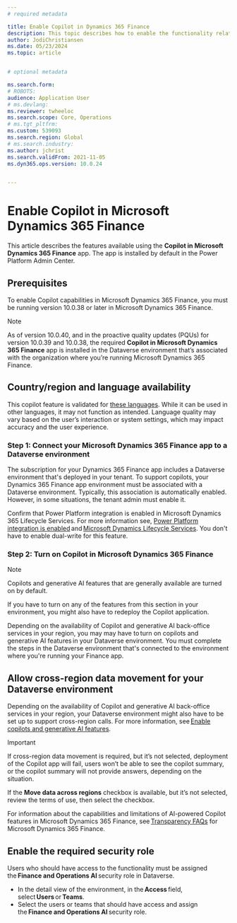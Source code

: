 ```yaml
---
# required metadata

title: Enable Copilot in Dynamics 365 Finance
description: This topic describes how to enable the functionality related to Copilot in Microsoft Dynamics 365 Finance. 
author: JodiChristiansen
ms.date: 05/23/2024
ms.topic: article


# optional metadata

ms.search.form:  
# ROBOTS: 
audience: Application User
# ms.devlang: 
ms.reviewer: twheeloc
ms.search.scope: Core, Operations
# ms.tgt_pltfrm: 
ms.custom: 539093
ms.search.region: Global
# ms.search.industry: 
ms.author: jchrist
ms.search.validFrom: 2021-11-05
ms.dyn365.ops.version: 10.0.24


---
```

# Enable Copilot in Microsoft Dynamics 365 Finance
This article describes the features available using the **Copilot in Microsoft Dynamics 365 Finance** app. The app is installed by default in the Power Platform Admin Center. 

## Prerequisites 

To enable Copilot capabilities in Microsoft Dynamics 365 Finance, you must be running version 10.0.38 or later in Microsoft Dynamics 365 Finance.  

> [!NOTE]
> As of version 10.0.40, and in the proactive quality updates (PQUs) for version 10.0.39 and 10.0.38, the required **Copilot in Microsoft Dynamics 365 Finance** app is installed in the Dataverse environment that’s associated with the organization where you’re running Microsoft Dynamics 365 Finance.   

## Country/region and language availability 

This copilot feature is validated for [these languages](https://go.microsoft.com/fwlink/?linkid=2270154/). While it can be used in other languages, it may not function as intended. Language quality may vary based on the user’s interaction or system settings, which may impact accuracy and the user experience. 


### Step 1: Connect your Microsoft Dynamics 365 Finance app to a Dataverse environment 

The subscription for your Dynamics 365 Finance app includes a Dataverse environment that's deployed in your tenant. To support copilots, your Dynamics 365 Finance app environment must be associated with a Dataverse environment. Typically, this association is automatically enabled. However, in some situations, the tenant admin must enable it. 

Confirm that Power Platform integration is enabled in Microsoft Dynamics 365 Lifecycle Services. For more information see, [Power Platform integration is enabled](../../fin-ops-core/dev-itpro/power-platform/enable-power-platform-integration.md) and [Microsoft Dynamics Lifecycle Services](../../fin-ops-core/dev-itpro/lifecycle-services/lcs-user-guide.md). You don't have to enable dual-write for this feature. 

### Step 2: Turn on Copilot in Microsoft Dynamics 365 Finance 

> [!NOTE]
> Copilots and generative AI features that are generally available are turned on by default.  

If you have to turn on any of the features from this section in your environment, you might also have to redeploy the Copilot application.  

Depending on the availability of Copilot and generative AI back-office services in your region, you may may have to turn on copilots and generative AI features in your Dataverse environment. You must complete the steps in the Dataverse environment that's connected to the environment where you're running your Finance app. 

## Allow cross-region data movement for your Dataverse environment 

Depending on the availability of Copilot and generative AI back-office services in your region, your Dataverse environment might also have to be set up to support cross-region calls. For more information, see [Enable copilots and generative AI features](../../fin-ops-core/dev-itpro/copilot/enable-copilot.md). 

> [!Important]
> If cross-region data movement is required, but it’s not selected, deployment of the Copilot app will fail, users won’t be able to see the copilot summary, or the copilot summary will not provide answers, depending on the situation.  

If the **Move data across regions** checkbox is available, but it’s not selected, review the terms of use, then select the checkbox.  

For information about the capabilities and limitations of AI-powered Copilot features in Microsoft Dynamics 365 Finance, see [Transparency FAQs](../transparency-note.md) for Microsoft Dynamics 365 Finance. 

## Enable the required security role 

Users who should have access to the functionality must be assigned the **Finance and Operations AI** security role in Dataverse. 
- In the detail view of the environment, in the **Access** field, select **Users** or **Teams**. 
- Select the users or teams that should have access and assign the **Finance and Operations AI** security role. 
